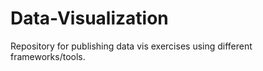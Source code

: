 # Data-Visualization
Repository for publishing data vis exercises using different frameworks/tools.
